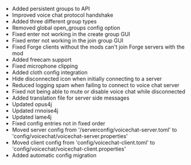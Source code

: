- Added persistent groups to API
- Improved voice chat protocol handshake
- Added three different group types
- Removed global open_groups config option
- Fixed enter not working in the create group GUI
- Fixed enter not working in the join group GUI
- Fixed Forge clients without the mods can't join Forge servers with the mod
- Added freecam support
- Fixed microphone clipping
- Added cloth config integration
- Hide disconnected icon when initially connecting to a server
- Reduced logging spam when failing to connect to voice chat server
- Fixed not being able to mute or disable voice chat while disconnected
- Added translation file for server side messages
- Updated opus4j
- Updated rnnoise4j
- Updated lame4j
- Fixed config entries not in fixed order
- Moved server config from '<world>/serverconfig/voicechat-server.toml' to 'config/voicechat/voicechat-server.properties'
- Moved client config from 'config/voicechat-client.toml' to 'config/voicechat/voicechat-client.properties'
- Added automatic config migration
